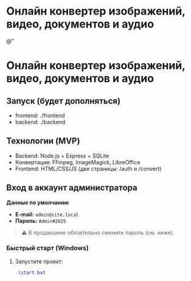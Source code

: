 ﻿# Онлайн конвертер изображений, видео, документов и аудио
@"
# Онлайн конвертер изображений, видео, документов и аудио

## Запуск (будет дополняться)
- frontend: ./frontend
- backend:  ./backend

## Технологии (MVP)
- Backend: Node.js + Express + SQLite
- Конвертация: FFmpeg, ImageMagick, LibreOffice
- Frontend: HTML/CSS/JS (две страницы: /auth и /convert)

## Вход в аккаунт администратора

**Данные по умолчанию**
- **E-mail:** `admin@site.local`
- **Пароль:** `Admin#2025`

> ⚠️ В продакшене обязательно смените пароль (см. ниже).

### Быстрый старт (Windows)
1. Запустите проект:
   ```powershell
   .\start.bat
